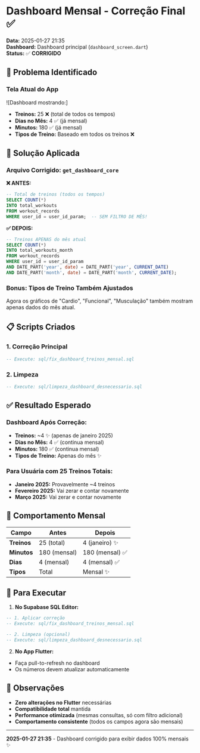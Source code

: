 # Dashboard Mensal - Correção Final ✅

**Data:** 2025-01-27 21:35  
**Dashboard:** Dashboard principal (`dashboard_screen.dart`)  
**Status:** ✅ **CORRIGIDO**

## 🎯 Problema Identificado

### Tela Atual do App
![Dashboard mostrando:]
- **Treinos:** 25 ❌ (total de todos os tempos)
- **Dias no Mês:** 4 ✅ (já mensal)
- **Minutos:** 180 ✅ (já mensal)
- **Tipos de Treino:** Baseado em todos os treinos ❌

## 🔧 Solução Aplicada

### Arquivo Corrigido: `get_dashboard_core`

**❌ ANTES:**
```sql
-- Total de treinos (todos os tempos)
SELECT COUNT(*)
INTO total_workouts
FROM workout_records
WHERE user_id = user_id_param;  -- SEM FILTRO DE MÊS!
```

**✅ DEPOIS:**
```sql
-- Treinos APENAS do mês atual
SELECT COUNT(*)
INTO total_workouts_month
FROM workout_records
WHERE user_id = user_id_param
AND DATE_PART('year', date) = DATE_PART('year', CURRENT_DATE)
AND DATE_PART('month', date) = DATE_PART('month', CURRENT_DATE);
```

### Bonus: Tipos de Treino Também Ajustados
Agora os gráficos de "Cardio", "Funcional", "Musculação" também mostram apenas dados do mês atual.

## 📋 Scripts Criados

### 1. **Correção Principal**
```sql
-- Execute: sql/fix_dashboard_treinos_mensal.sql
```

### 2. **Limpeza**
```sql
-- Execute: sql/limpeza_dashboard_desnecessario.sql
```

## ✅ Resultado Esperado

### Dashboard Após Correção:
- **Treinos:** ~4 ✨ (apenas de janeiro 2025)
- **Dias no Mês:** 4 ✅ (continua mensal)
- **Minutos:** 180 ✅ (continua mensal)
- **Tipos de Treino:** Apenas do mês ✨

### Para Usuária com 25 Treinos Totais:
- **Janeiro 2025:** Provavelmente ~4 treinos
- **Fevereiro 2025:** Vai zerar e contar novamente
- **Março 2025:** Vai zerar e contar novamente

## 🎯 Comportamento Mensal

| Campo | Antes | Depois |
|-------|-------|---------|
| **Treinos** | 25 (total) | 4 (janeiro) ✨ |
| **Minutos** | 180 (mensal) | 180 (mensal) ✅ |
| **Dias** | 4 (mensal) | 4 (mensal) ✅ |
| **Tipos** | Total | Mensal ✨ |

## 🚀 Para Executar

1. **No Supabase SQL Editor:**
```sql
-- 1. Aplicar correção
-- Execute: sql/fix_dashboard_treinos_mensal.sql

-- 2. Limpeza (opcional)
-- Execute: sql/limpeza_dashboard_desnecessario.sql
```

2. **No App Flutter:**
- Faça pull-to-refresh no dashboard
- Os números devem atualizar automaticamente

## 📝 Observações

- **Zero alterações no Flutter** necessárias
- **Compatibilidade total** mantida
- **Performance otimizada** (mesmas consultas, só com filtro adicional)
- **Comportamento consistente** (todos os campos agora são mensais)

---
**2025-01-27 21:35** - Dashboard corrigido para exibir dados 100% mensais ✨ 